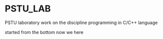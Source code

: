 # PSTU_LAB
PSTU laboratory work on the discipline programming in C/C++ language

started from the bottom now we here
